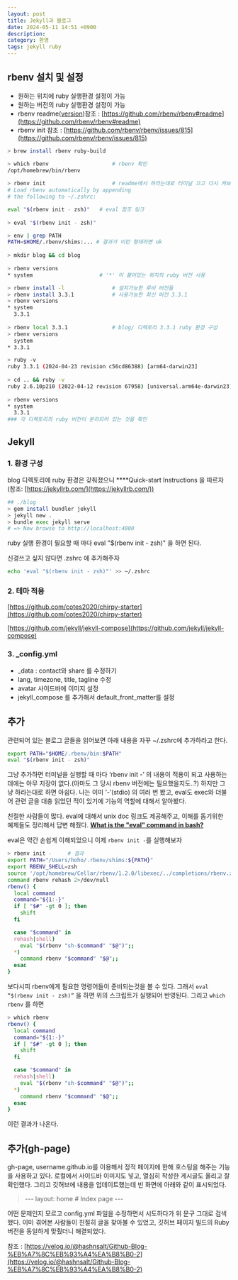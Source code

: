 ```yaml
---
layout: post
title: Jekyll과 블로그
date: 2024-05-11 14:51 +0900
description:
category: 환영
tags: jekyll ruby
---
```


## **rbenv 설치 및 설정**

- 원하는 위치에 ruby 실행환경 설정이 가능
- 원하는 버전의 ruby 실행환경 설정이 가능
- rbenv readme([version](https://github.com/rbenv/rbenv/commit/c3ba994ec2daccf4d160aea7f55dd5cc6fc873ef))참조 : [https://github.com/rbenv/rbenv#readme](https://github.com/rbenv/rbenv#readme)
- rbenv init 참조 : [https://github.com/rbenv/rbenv/issues/815](https://github.com/rbenv/rbenv/issues/815)

```bash
> brew install rbenv ruby-build

> which rbenv                    # rbenv 확인
/opt/homebrew/bin/rbenv
		
> rbenv init                     # readme에서 하라는대로 터미널 끄고 다시 켜보자
# Load rbenv automatically by appending
# the following to ~/.zshrc:

eval "$(rbenv init - zsh)"   # eval 참조 링크  
		
> eval "$(rbenv init - zsh)"

> env | grep PATH
PATH=$HOME/.rbenv/shims:... # 결과가 이런 형태라면 ok
		
> mkdir blog && cd blog
		
> rbenv versions                 
* system                     # '*' 이 붙어있는 위치의 ruby 버전 사용

> rbenv install -l               # 설치가능한 루비 버전들
> rbenv install 3.3.1            # 사용가능한 최신 버전 3.3.1
> rbenv versions
* system
  3.3.1
			
> rbenv local 3.3.1              # blog/ 디렉토리 3.3.1 ruby 환경 구성
> rbenv versions
  system
* 3.3.1

> ruby -v
ruby 3.3.1 (2024-04-23 revision c56cd86388) [arm64-darwin23]
		
> cd .. && ruby -v
ruby 2.6.10p210 (2022-04-12 revision 67958) [universal.arm64e-darwin23]
		
> rbenv versions
* system
  3.3.1
### 각 디렉토리의 ruby 버전이 분리되어 있는 것을 확인
```

## **Jekyll**

### 1. 환경 구성

blog 디렉토리에 ruby 환경은 갖춰졌으니 ****Quick-start Instructions 을 따르자 (참조: [https://jekyllrb.com/](https://jekyllrb.com/))

```bash
## ./blog
> gem install bundler jekyll
> jekyll new .
> bundle exec jekyll serve
# => Now browse to http://localhost:4000
```

ruby 실행 환경이 필요할 때 마다 eval "$(rbenv init - zsh)" 을 하면 된다.

신경쓰고 싶지 않다면 .zshrc 에 추가해주자

```bash
echo 'eval "$(rbenv init - zsh)"' >> ~/.zshrc
```

### 2. 테마 적용

[https://github.com/cotes2020/chirpy-starter](https://github.com/cotes2020/chirpy-starter)

[https://github.com/jekyll/jekyll-compose](https://github.com/jekyll/jekyll-compose)

### 3. _config.yml

- _data : contact와 share 를 수정하기
- lang, timezone, title, tagline 수정
- avatar 사이드바에 이미지 설정
- jekyll_compose 를 추가해서 default_front_matter를 설정

## **추가**

관련되어 있는 블로그 글들을 읽어보면 아래 내용을 자꾸 ~/.zshrc에 추가하라고 한다.

```bash
export PATH="$HOME/.rbenv/bin:$PATH"
eval "$(rbenv init - zsh)"
```

그냥 추가하면 터미널을 실행할 때 마다 ‘rbenv init -’ 의 내용이 적용이 되고 사용하는데에는 아무 지장이 없다.(아마도 그 당시 rbenv 버전에는 필요했을지도..?) 하지만 그냥 하라는대로 하면 아쉽다. 나는 이미 ‘-’(stdio) 의 여러 번 봤고, eval도 exec와 더불어 관련 글을 대충 읽었던 적이 있기에 기능의 역할에 대해서 알아봤다. 

친절한 사람들이 많다. eval에 대해서 unix doc 링크도 제공해주고, 이해를 돕기위한 예제들도 정리해서 답변 해줬다. **[What is the "eval" command in bash?](https://unix.stackexchange.com/questions/23111/what-is-the-eval-command-in-bash)**

eval은 약간 손쉽게 이해되었으니 이제 ```rbenv init -```를 실행해보자 

```bash
> rbenv init -     # 결과
export PATH="/Users/hoho/.rbenv/shims:${PATH}"
export RBENV_SHELL=zsh
source '/opt/homebrew/Cellar/rbenv/1.2.0/libexec/../completions/rbenv.zsh'
command rbenv rehash 2>/dev/null
rbenv() {
  local command
  command="${1:-}"
  if [ "$#" -gt 0 ]; then
    shift
  fi

  case "$command" in
  rehash|shell)
    eval "$(rbenv "sh-$command" "$@")";;
  *)
    command rbenv "$command" "$@";;
  esac
}
```

보다시피 rbenv에게 필요한 명령어들이 준비되는것을 볼 수 있다. 그래서 ```eval “$(rbenv init - zsh)”``` 을 하면 위의 스크립트가 실행되어 반영된다. 
그리고 ```which rbenv``` 를 하면

```bash
> which rbenv
rbenv() {
  local command
  command="${1:-}"
  if [ "$#" -gt 0 ]; then
    shift
  fi

  case "$command" in
  rehash|shell)
    eval "$(rbenv "sh-$command" "$@")";;
  *)
    command rbenv "$command" "$@";;
  esac
}
```

이런 결과가 나온다.

## **추가(gh-page)**
gh-page, username.github.io를 이용해서 정적 페이지에 한해 호스팅을 해주는 기능을 사용하고 있다. 로컬에서 사이드바 이미지도 넣고, 열심히 작성한 게시글도 올리고 잘 확인했다.
그리고 깃허브에 내용을 업데이트했는데 빈 화면에 아래와 같이 표시되었다.

> --- layout: home # Index page ---  

어떤 문제인지 모르고 config.yml 파일을 수정하면서 시도하다가 위 문구 그대로 검색했다.
이미 겪어본 사람들이 친절히 글을 찾아볼 수 있었고, 깃허브 페이지 빌드의 Ruby 버전을 동일하게 맞췄더니 해결되었다.

참조 : [https://velog.io/@hashnsalt/Github-Blog-%EB%A7%8C%EB%93%A4%EA%B8%B0-2](https://velog.io/@hashnsalt/Github-Blog-%EB%A7%8C%EB%93%A4%EA%B8%B0-2)